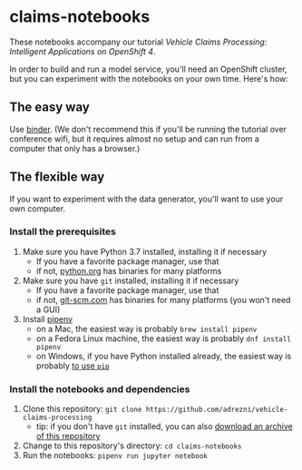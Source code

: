 # claims-notebooks

These notebooks accompany our tutorial _Vehicle Claims Processing:  Intelligent Applications on OpenShift 4_.  

In order to build and run a model service, you'll need an OpenShift cluster, but you can experiment with the notebooks on your own time.  Here's how:

## The easy way

Use [binder](https://mybinder.org/v2/gh/adrezni/vehicle-claims-processing/develop).  (We don't recommend this if you'll be running the tutorial over conference wifi, but it requires almost no setup and can run from a computer that only has a browser.)

## The flexible way

If you want to experiment with the data generator, you'll want to use your own computer.

### Install the prerequisites

1. Make sure you have Python 3.7 installed, installing it if necessary
    - If you have a favorite package manager, use that 
    - if not, [python.org](https://www.python.org/downloads/) has binaries for many platforms
2. Make sure you have `git` installed, installing it if necessary
    - If you have a favorite package manager, use that
    - if not, [git-scm.com](https://git-scm.com/downloads) has binaries for many platforms (you won't need a GUI)
3. Install [pipenv](https://docs.pipenv.org/en/latest/)
    - on a Mac, the easiest way is probably `brew install pipenv`
    - on a Fedora Linux machine, the easiest way is probably `dnf install pipenv`
    - on Windows, if you have Python installed already, the easiest way is probably [to use `pip`](https://docs.pipenv.org/en/latest/install/#pragmatic-installation-of-pipenv)  
    
### Install the notebooks and dependencies

1.  Clone this repository:  `git clone https://github.com/adrezni/vehicle-claims-processing`
    - tip:  if you don't have `git` installed, you can also [download an archive of this repository](https://github.com/willb/fraud-notebooks/archive/develop.zip)
2.  Change to this repository's directory:  `cd claims-notebooks`
4.  Run the notebooks:  `pipenv run jupyter notebook`


